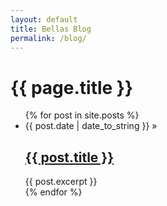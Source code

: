 ```yaml
---
layout: default
title: Bellas Blog
permalink: /blog/
---
```


<h1 class="page-title">{{ page.title }}</h1>
<div class ="page-content">
<ul>
  {% for post in site.posts %}
    <li>
      <span>{{ post.date | date_to_string }}</span> » <h2><a href="{{ post.url }}">{{ post.title }}</a></h2>
	  <div class="post-meta">{{ post.excerpt }}</div>
    </li>
  {% endfor %}
</ul>
</div>